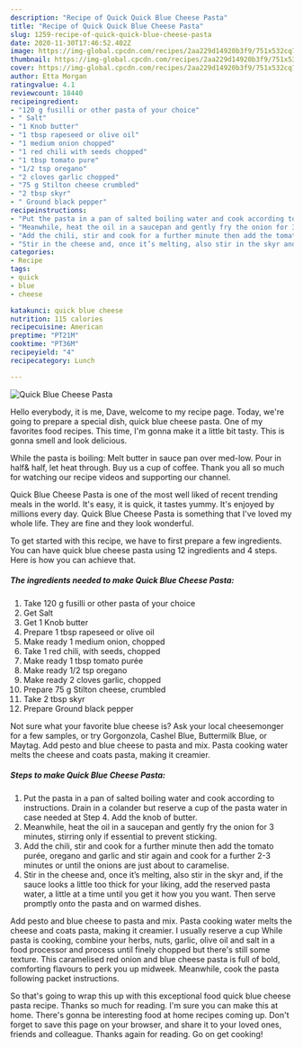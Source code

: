 ```yaml
---
description: "Recipe of Quick Quick Blue Cheese Pasta"
title: "Recipe of Quick Quick Blue Cheese Pasta"
slug: 1259-recipe-of-quick-quick-blue-cheese-pasta
date: 2020-11-30T17:46:52.402Z
image: https://img-global.cpcdn.com/recipes/2aa229d14920b3f9/751x532cq70/quick-blue-cheese-pasta-recipe-main-photo.jpg
thumbnail: https://img-global.cpcdn.com/recipes/2aa229d14920b3f9/751x532cq70/quick-blue-cheese-pasta-recipe-main-photo.jpg
cover: https://img-global.cpcdn.com/recipes/2aa229d14920b3f9/751x532cq70/quick-blue-cheese-pasta-recipe-main-photo.jpg
author: Etta Morgan
ratingvalue: 4.1
reviewcount: 18440
recipeingredient:
- "120 g fusilli or other pasta of your choice"
- " Salt"
- "1 Knob butter"
- "1 tbsp rapeseed or olive oil"
- "1 medium onion chopped"
- "1 red chili with seeds chopped"
- "1 tbsp tomato pure"
- "1/2 tsp oregano"
- "2 cloves garlic chopped"
- "75 g Stilton cheese crumbled"
- "2 tbsp skyr"
- " Ground black pepper"
recipeinstructions:
- "Put the pasta in a pan of salted boiling water and cook according to instructions. Drain in a colander but reserve a cup of the pasta water in case needed at Step 4. Add the knob of butter."
- "Meanwhile, heat the oil in a saucepan and gently fry the onion for 3 minutes, stirring only if essential to prevent sticking."
- "Add the chili, stir and cook for a further minute then add the tomato purée, oregano and garlic and stir again and cook for a further 2-3 minutes or until the onions are just about to caramelise."
- "Stir in the cheese and, once it’s melting, also stir in the skyr and, if the sauce looks a little too thick for your liking, add the reserved pasta water, a little at a time until you get it how you you want. Then serve promptly onto the pasta and on warmed dishes."
categories:
- Recipe
tags:
- quick
- blue
- cheese

katakunci: quick blue cheese 
nutrition: 115 calories
recipecuisine: American
preptime: "PT21M"
cooktime: "PT36M"
recipeyield: "4"
recipecategory: Lunch

---
```



![Quick Blue Cheese Pasta](https://img-global.cpcdn.com/recipes/2aa229d14920b3f9/751x532cq70/quick-blue-cheese-pasta-recipe-main-photo.jpg)

Hello everybody, it is me, Dave, welcome to my recipe page. Today, we're going to prepare a special dish, quick blue cheese pasta. One of my favorites food recipes. This time, I'm gonna make it a little bit tasty. This is gonna smell and look delicious.

While the pasta is boiling: Melt butter in sauce pan over med-low. Pour in half&amp; half, let heat through. Buy us a cup of coffee. Thank you all so much for watching our recipe videos and supporting our channel.

Quick Blue Cheese Pasta is one of the most well liked of recent trending meals in the world. It's easy, it is quick, it tastes yummy. It's enjoyed by millions every day. Quick Blue Cheese Pasta is something that I've loved my whole life. They are fine and they look wonderful.


To get started with this recipe, we have to first prepare a few ingredients. You can have quick blue cheese pasta using 12 ingredients and 4 steps. Here is how you can achieve that.

<!--inarticleads1-->

##### The ingredients needed to make Quick Blue Cheese Pasta:

1. Take 120 g fusilli or other pasta of your choice
1. Get  Salt
1. Get 1 Knob butter
1. Prepare 1 tbsp rapeseed or olive oil
1. Make ready 1 medium onion, chopped
1. Take 1 red chili, with seeds, chopped
1. Make ready 1 tbsp tomato purée
1. Make ready 1/2 tsp oregano
1. Make ready 2 cloves garlic, chopped
1. Prepare 75 g Stilton cheese, crumbled
1. Take 2 tbsp skyr
1. Prepare  Ground black pepper


Not sure what your favorite blue cheese is? Ask your local cheesemonger for a few samples, or try Gorgonzola, Cashel Blue, Buttermilk Blue, or Maytag. Add pesto and blue cheese to pasta and mix. Pasta cooking water melts the cheese and coats pasta, making it creamier. 

<!--inarticleads2-->

##### Steps to make Quick Blue Cheese Pasta:

1. Put the pasta in a pan of salted boiling water and cook according to instructions. Drain in a colander but reserve a cup of the pasta water in case needed at Step 4. Add the knob of butter.
1. Meanwhile, heat the oil in a saucepan and gently fry the onion for 3 minutes, stirring only if essential to prevent sticking.
1. Add the chili, stir and cook for a further minute then add the tomato purée, oregano and garlic and stir again and cook for a further 2-3 minutes or until the onions are just about to caramelise.
1. Stir in the cheese and, once it’s melting, also stir in the skyr and, if the sauce looks a little too thick for your liking, add the reserved pasta water, a little at a time until you get it how you you want. Then serve promptly onto the pasta and on warmed dishes.


Add pesto and blue cheese to pasta and mix. Pasta cooking water melts the cheese and coats pasta, making it creamier. I usually reserve a cup While pasta is cooking, combine your herbs, nuts, garlic, olive oil and salt in a food processor and process until finely chopped but there&#39;s still some texture. This caramelised red onion and blue cheese pasta is full of bold, comforting flavours to perk you up midweek. Meanwhile, cook the pasta following packet instructions. 

So that's going to wrap this up with this exceptional food quick blue cheese pasta recipe. Thanks so much for reading. I'm sure you can make this at home. There's gonna be interesting food at home recipes coming up. Don't forget to save this page on your browser, and share it to your loved ones, friends and colleague. Thanks again for reading. Go on get cooking!
